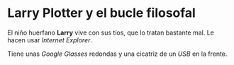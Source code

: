 # Larry Plotter y el bucle filosofal El niño huerfano **Larry** vive con sus tíos, que lo tratan bastante mal. Le hacen usar *Internet Explorer*.   Tiene unas *Google Glasses* redondas y una cicatriz de un *USB* en la frente. 